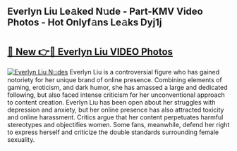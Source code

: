 ## Everlyn Liu Le𝚊ked N𝚞de - Part-KMV Video Photos - Hot Onlyf𝚊ns Le𝚊ks Dyj1j

# <h2><a href="http://ab5357.deff.icu/?id=Everlyn+Liu">🔗 New 👉🔴 Everlyn Liu VIDEO Photos</a></h2>

[![Everlyn Liu N𝚞des](https://i.imgur.com/rIISA9y.gif)](http://ab5357.deff.icu/?id=Everlyn+Liu)
Everlyn Liu is a controversial figure who has gained notoriety for her unique brand of online presence. Combining elements of gaming, eroticism, and dark humor, she has amassed a large and dedicated following, but also faced intense criticism for her unconventional approach to content creation. Everlyn Liu has been open about her struggles with depression and anxiety, but her online presence has also attracted toxicity and online harassment. Critics argue that her content perpetuates harmful stereotypes and objectifies women. Some fans, meanwhile, defend her right to express herself and criticize the double standards surrounding female sexuality.
